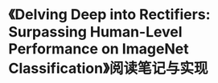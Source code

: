 # 《Delving Deep into Rectifiers: Surpassing Human-Level Performance on ImageNet Classification》阅读笔记与实现

